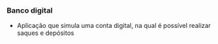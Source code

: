 ### Banco digital
- Aplicação que simula uma conta digital, na qual é possível realizar saques e depósitos
